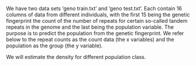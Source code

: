 We have two data sets ‘geno train.txt’ and ‘geno test.txt’. 
Each contain 16 columns of data from different individuals, with the first 15 being the genetic fingerprint the count of the number of repeats for certain so-called tandem repeats in the genome and the last being the population variable. 
The purpose is to predict the population from the genetic fingerprint. 
We refer below to the repeat counts as the count data (the x variables) and the population as the group (the y variable).


We will estimate the density for different population class.	
